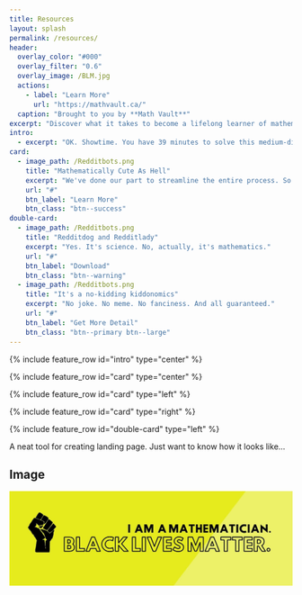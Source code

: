 ```yaml
---
title: Resources
layout: splash
permalink: /resources/
header:
  overlay_color: "#000"
  overlay_filter: "0.6"
  overlay_image: /BLM.jpg
  actions:
    - label: "Learn More"
      url: "https://mathvault.ca/"
  caption: "Brought to you by **Math Vault**"
excerpt: "Discover what it takes to become a lifelong learner of mathematics — all of the while having fun doing so." 
intro:
  - excerpt: "OK. Showtime. You have 39 minutes to solve this medium-difficulty problem. Now, let's get started and enjoy the ride!"
card:
  - image_path: /Redditbots.png
    title: "Mathematically Cute As Hell"
    excerpt: "We've done our part to streamline the entire process. So now's time to have fun!"
    url: "#"
    btn_label: "Learn More"
    btn_class: "btn--success"
double-card:
  - image_path: /Redditbots.png
    title: "Redditdog and Redditlady"
    excerpt: "Yes. It's science. No, actually, it's mathematics."
    url: "#"
    btn_label: "Download"
    btn_class: "btn--warning"
  - image_path: /Redditbots.png
    title: "It's a no-kidding kiddonomics"
    excerpt: "No joke. No meme. No fanciness. And all guaranteed."
    url: "#"
    btn_label: "Get More Detail"
    btn_class: "btn--primary btn--large"
---
```


{% include feature_row id="intro" type="center" %}

{% include feature_row id="card" type="center" %}

{% include feature_row id="card" type="left" %}

{% include feature_row id="card" type="right" %}

{% include feature_row id="double-card" type="left" %}

A neat tool for creating landing page. Just want to know how it looks like...

## Image

![BLM](/BLM.jpg)
